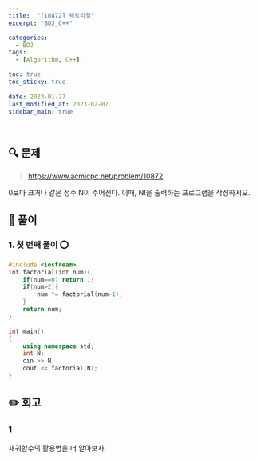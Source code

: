 ```yaml
---
title:  "[10872] 팩토리얼"
excerpt: "BOJ_C++"

categories:
  - BOJ
tags:
  - [Algorithm, C++]

toc: true
toc_sticky: true
 
date: 2023-01-27
last_modified_at: 2023-02-07
sidebar_main: true

---
```

<!--
문제 🔍
풀이 🎯 ⭕ ❌
주의할 점 🚨
짚고갈 점 ✏️
기타 🔥🌝🪐🔔
-->
## 🔍 문제
> <https://www.acmicpc.net/problem/10872>
<div class="notice" markdown="1">
0보다 크거나 같은 정수 N이 주어진다. 이때, N!을 출력하는 프로그램을 작성하시오.
</div>

## 🎯 풀이
### 1. 첫 번째 풀이 ⭕
```cpp
#include <iostream>
int factorial(int num){
	if(num==0) return 1;
	if(num>2){
		num *= factorial(num-1);
	}
	return num;
}

int main()
{
	using namespace std;
	int N;
	cin >> N;
	cout << factorial(N);
}
```
## ✏️ 회고
### 1
재귀함수의 활용법을 더 알아보자.